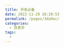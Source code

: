```yaml
---
title: 开发必备
date: 2022-11-29 16:20:53
permalink: /pages/3da9ac/
categories:
  - 目录页
tags:
  - 
---
```

###